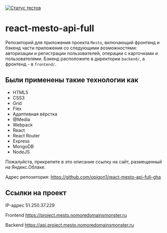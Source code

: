 [![Статус тестов](../../actions/workflows/tests.yml/badge.svg)](../../actions/workflows/tests.yml)

# react-mesto-api-full

Репозиторий для приложения проекта `Mesto`, включающий фронтенд и бэкенд части приложения со следующими возможностями: авторизации и регистрации пользователей, операции с карточками и пользователями. Бэкенд расположите в директории `backend/`, а фронтенд - в `frontend/`.

<h2>Были применены такие технологии как</h2>
<ul>
  <li>HTML5</li>
  <li>CSS3</li>
  <li>Grid</li>
  <li>Flex</li>
  <li>Адаптивная вёрстка</li>
  <li>@Media</li>
  <li>Webpack</li>
  <li>React</li>
  <li>React Router</li>
  <li>Express</li>
<li>MongoDB</li>
<li>NodeJS</li>
</ul>
  
Пожалуйста, прикрепите в это описание ссылку на сайт, размещенный на Яндекс.Облаке.

Адрес репозитория: https://github.com/opigon1/react-mesto-api-full-gha

## Ссылки на проект

IP-адрес 51.250.37.229

Frontend https://project.mesto.nomoredomainsmonster.ru

Backend https://api.project.mesto.nomoredomainsmonster.ru
